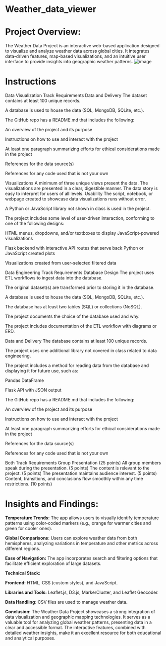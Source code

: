 # Weather_data_viewer
# Project Overview: 
The Weather Data Project is an interactive web-based application designed to visualize and analyze weather data across global cities. It integrates data-driven features, map-based visualizations, and an intuitive user interface to provide insights into geographic weather patterns.
![image](https://github.com/user-attachments/assets/694ccd51-810c-443f-a4a4-9e6b00b1050f)

# Instructions
Data Visualization Track Requirements 
Data and Delivery 
The dataset contains at least 100 unique records. 

A database is used to house the data (SQL, MongoDB, SQLite, etc.). 

The GitHub repo has a README.md that includes the following: 

An overview of the project and its purpose

Instructions on how to use and interact with the project

At least one paragraph summarizing efforts for ethical considerations made in the project

References for the data source(s)

References for any code used that is not your own

Visualizations 
A minimum of three unique views present the data. 
The visualizations are presented in a clear, digestible manner. 
The data story is easy to interpret for users of all levels. 
Usability 
The script, notebook, or webpage created to showcase data visualizations runs without error. 

A Python or JavaScript library not shown in class is used in the project. 

The project includes some level of user-driven interaction, conforming to one of the following designs: 

HTML menus, dropdowns, and/or textboxes to display JavaScript-powered visualizations

Flask backend with interactive API routes that serve back Python or JavaScript created plots

Visualizations created from user-selected filtered data

Data Engineering Track Requirements 
Database Design 
The project uses ETL workflows to ingest data into the database. 

The original dataset(s) are transformed prior to storing it in the database. 

A database is used to house the data (SQL, MongoDB, SQLite, etc.). 

The database has at least two tables (SQL) or collections (NoSQL). 

The project documents the choice of the database used and why. 

The project includes documentation of the ETL workflow with diagrams or ERD. 

Data and Delivery 
The database contains at least 100 unique records.

The project uses one additional library not covered in class related to data engineering. 

The project includes a method for reading data from the database and displaying it for future use, such as: 

Pandas DataFrame

Flask API with JSON output

The GitHub repo has a README.md that includes the following: 

An overview of the project and its purpose

Instructions on how to use and interact with the project

At least one paragraph summarizing efforts for ethical considerations made in the project

References for the data source(s)

References for any code used that is not your own

Both Track Requirements
Group Presentation (25 points)
All group members speak during the presentation. (5 points)
The content is relevant to the project. (5 points)
The presentation maintains audience interest. (5 points)
Content, transitions, and conclusions flow smoothly within any time restrictions. (10 points)

# **Insights and Findings:**

 **Temperature Trends:** The app allows users to visually identify temperature patterns using color-coded markers (e.g., orange for warmer cities and green for cooler ones).

 **Global Comparisons:** Users can explore weather data from both hemispheres, analyzing variations in temperature and other metrics across different regions.

 **Ease of Navigation:** The app incorporates search and filtering options that facilitate efficient exploration of large datasets.

**Technical Stack:**

 **Frontend:** HTML, CSS (custom styles), and JavaScript.

 **Libraries and Tools:** Leaflet.js, D3.js, MarkerCluster, and Leaflet Geocoder.

 **Data Handling:** CSV files are used to manage weather data.

**Conclusion:** The Weather Data Project showcases a strong integration of data visualization and geographic mapping technologies. It serves as a valuable tool for analyzing global weather patterns, presenting data in a clear and accessible format. The interactive features, combined with detailed weather insights, make it an excellent resource for both educational and analytical purposes.

